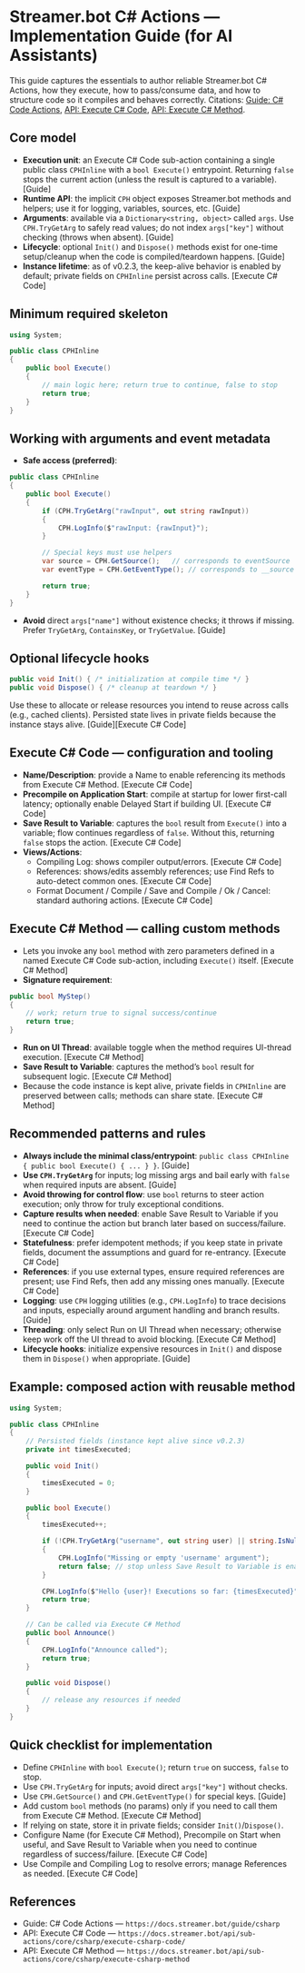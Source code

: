 # Streamer.bot C# Actions — Implementation Guide (for AI Assistants)

This guide captures the essentials to author reliable Streamer.bot C# Actions, how they execute, how to pass/consume data, and how to structure code so it compiles and behaves correctly. Citations: [Guide: C# Code Actions](https://docs.streamer.bot/guide/csharp), [API: Execute C# Code](https://docs.streamer.bot/api/sub-actions/core/csharp/execute-csharp-code/), [API: Execute C# Method](https://docs.streamer.bot/api/sub-actions/core/csharp/execute-csharp-method).

## Core model

- **Execution unit**: an Execute C# Code sub-action containing a single public class `CPHInline` with a `bool Execute()` entrypoint. Returning `false` stops the current action (unless the result is captured to a variable). [Guide]
- **Runtime API**: the implicit `CPH` object exposes Streamer.bot methods and helpers; use it for logging, variables, sources, etc. [Guide]
- **Arguments**: available via a `Dictionary<string, object>` called `args`. Use `CPH.TryGetArg` to safely read values; do not index `args["key"]` without checking (throws when absent). [Guide]
- **Lifecycle**: optional `Init()` and `Dispose()` methods exist for one-time setup/cleanup when the code is compiled/teardown happens. [Guide]
- **Instance lifetime**: as of v0.2.3, the keep-alive behavior is enabled by default; private fields on `CPHInline` persist across calls. [Execute C# Code]

## Minimum required skeleton

```csharp
using System;

public class CPHInline
{
    public bool Execute()
    {
        // main logic here; return true to continue, false to stop
        return true;
    }
}
```

## Working with arguments and event metadata

- **Safe access (preferred)**:

```csharp
public class CPHInline
{
    public bool Execute()
    {
        if (CPH.TryGetArg("rawInput", out string rawInput))
        {
            CPH.LogInfo($"rawInput: {rawInput}");
        }

        // Special keys must use helpers
        var source = CPH.GetSource();   // corresponds to eventSource
        var eventType = CPH.GetEventType(); // corresponds to __source

        return true;
    }
}
```

- **Avoid** direct `args["name"]` without existence checks; it throws if missing. Prefer `TryGetArg`, `ContainsKey`, or `TryGetValue`. [Guide]

## Optional lifecycle hooks

```csharp
public void Init() { /* initialization at compile time */ }
public void Dispose() { /* cleanup at teardown */ }
```

Use these to allocate or release resources you intend to reuse across calls (e.g., cached clients). Persisted state lives in private fields because the instance stays alive. [Guide][Execute C# Code]

## Execute C# Code — configuration and tooling

- **Name/Description**: provide a Name to enable referencing its methods from Execute C# Method. [Execute C# Code]
- **Precompile on Application Start**: compile at startup for lower first-call latency; optionally enable Delayed Start if building UI. [Execute C# Code]
- **Save Result to Variable**: captures the `bool` result from `Execute()` into a variable; flow continues regardless of `false`. Without this, returning `false` stops the action. [Execute C# Code]
- **Views/Actions**:
  - Compiling Log: shows compiler output/errors. [Execute C# Code]
  - References: shows/edits assembly references; use Find Refs to auto-detect common ones. [Execute C# Code]
  - Format Document / Compile / Save and Compile / Ok / Cancel: standard authoring actions. [Execute C# Code]

## Execute C# Method — calling custom methods

- Lets you invoke any `bool` method with zero parameters defined in a named Execute C# Code sub-action, including `Execute()` itself. [Execute C# Method]
- **Signature requirement**:

```csharp
public bool MyStep()
{
    // work; return true to signal success/continue
    return true;
}
```

- **Run on UI Thread**: available toggle when the method requires UI-thread execution. [Execute C# Method]
- **Save Result to Variable**: captures the method’s `bool` result for subsequent logic. [Execute C# Method]
- Because the code instance is kept alive, private fields in `CPHInline` are preserved between calls; methods can share state. [Execute C# Method]

## Recommended patterns and rules

- **Always include the minimal class/entrypoint**: `public class CPHInline { public bool Execute() { ... } }`. [Guide]
- **Use `CPH.TryGetArg`** for inputs; log missing args and bail early with `false` when required inputs are absent. [Guide]
- **Avoid throwing for control flow**: use `bool` returns to steer action execution; only throw for truly exceptional conditions.
- **Capture results when needed**: enable Save Result to Variable if you need to continue the action but branch later based on success/failure. [Execute C# Code]
- **Statefulness**: prefer idempotent methods; if you keep state in private fields, document the assumptions and guard for re-entrancy. [Execute C# Code]
- **References**: if you use external types, ensure required references are present; use Find Refs, then add any missing ones manually. [Execute C# Code]
- **Logging**: use `CPH` logging utilities (e.g., `CPH.LogInfo`) to trace decisions and inputs, especially around argument handling and branch results. [Guide]
- **Threading**: only select Run on UI Thread when necessary; otherwise keep work off the UI thread to avoid blocking. [Execute C# Method]
- **Lifecycle hooks**: initialize expensive resources in `Init()` and dispose them in `Dispose()` when appropriate. [Guide]

## Example: composed action with reusable method

```csharp
using System;

public class CPHInline
{
    // Persisted fields (instance kept alive since v0.2.3)
    private int timesExecuted;

    public void Init()
    {
        timesExecuted = 0;
    }

    public bool Execute()
    {
        timesExecuted++;

        if (!CPH.TryGetArg("username", out string user) || string.IsNullOrWhiteSpace(user))
        {
            CPH.LogInfo("Missing or empty 'username' argument");
            return false; // stop unless Save Result to Variable is enabled
        }

        CPH.LogInfo($"Hello {user}! Executions so far: {timesExecuted}");
        return true;
    }

    // Can be called via Execute C# Method
    public bool Announce()
    {
        CPH.LogInfo("Announce called");
        return true;
    }

    public void Dispose()
    {
        // release any resources if needed
    }
}
```

## Quick checklist for implementation

- Define `CPHInline` with `bool Execute()`; return `true` on success, `false` to stop.
- Use `CPH.TryGetArg` for inputs; avoid direct `args["key"]` without checks.
- Use `CPH.GetSource()` and `CPH.GetEventType()` for special keys. [Guide]
- Add custom `bool` methods (no params) only if you need to call them from Execute C# Method. [Execute C# Method]
- If relying on state, store it in private fields; consider `Init()`/`Dispose()`.
- Configure Name (for Execute C# Method), Precompile on Start when useful, and Save Result to Variable when you need to continue regardless of success/failure. [Execute C# Code]
- Use Compile and Compiling Log to resolve errors; manage References as needed. [Execute C# Code]

## References

- Guide: C# Code Actions — `https://docs.streamer.bot/guide/csharp`
- API: Execute C# Code — `https://docs.streamer.bot/api/sub-actions/core/csharp/execute-csharp-code/`
- API: Execute C# Method — `https://docs.streamer.bot/api/sub-actions/core/csharp/execute-csharp-method`

